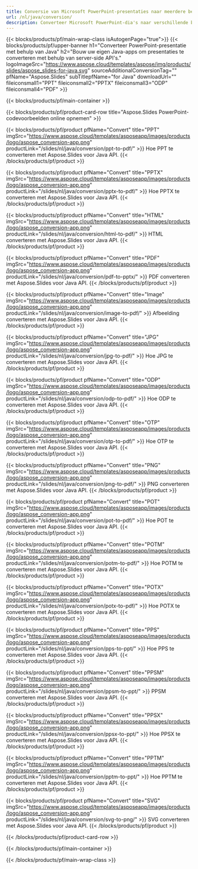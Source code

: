 ```yaml
---
title: Conversie van Microsoft PowerPoint-presentaties naar meerdere bestanden met behulp van Java
url: /nl/java/conversion/
description: Converteer Microsoft PowerPoint-dia's naar verschillende bestanden, waaronder HTML-, PDF- en afbeeldingsindelingen binnen op Java gebaseerde toepassingen.
---
```


{{< blocks/products/pf/main-wrap-class isAutogenPage="true">}}
{{< blocks/products/pf/upper-banner h1="Converteer PowerPoint-presentatie met behulp van Java" h2="Bouw uw eigen Java-apps om presentaties te converteren met behulp van server-side API's." logoImageSrc="https://www.aspose.cloud/templates/aspose/img/products/slides/aspose_slides-for-java.svg" sourceAdditionalConversionTag="" pfName="Aspose.Slides" subTitlepfName="for Java" downloadUrl="" fileiconsmall1="PPT" fileiconsmall2="PPTX" fileiconsmall3="ODP" fileiconsmall4="PDF" >}}

{{< blocks/products/pf/main-container >}}

{{< blocks/products/pf/product-card-row title="Aspose.Slides PowerPoint-codevoorbeelden online opnemen" >}}

{{< blocks/products/pf/product pfName="Convert" title="PPT" imgSrc="https://www.aspose.cloud/templates/asposeapp/images/products/logo/aspose_conversion-app.png" productLink="/slides/nl/java/conversion/ppt-to-pdf/" >}}
Hoe PPT te converteren met Aspose.Slides voor Java API.
{{< /blocks/products/pf/product >}}

{{< blocks/products/pf/product pfName="Convert" title="PPTX" imgSrc="https://www.aspose.cloud/templates/asposeapp/images/products/logo/aspose_conversion-app.png" productLink="/slides/nl/java/conversion/pptx-to-pdf/" >}}
Hoe PPTX te converteren met Aspose.Slides voor Java API.
{{< /blocks/products/pf/product >}}

{{< blocks/products/pf/product pfName="Convert" title="HTML" imgSrc="https://www.aspose.cloud/templates/asposeapp/images/products/logo/aspose_conversion-app.png" productLink="/slides/nl/java/conversion/html-to-pdf/" >}}
HTML converteren met Aspose.Slides voor Java API.
{{< /blocks/products/pf/product >}}

{{< blocks/products/pf/product pfName="Convert" title="PDF" imgSrc="https://www.aspose.cloud/templates/asposeapp/images/products/logo/aspose_conversion-app.png" productLink="/slides/nl/java/conversion/pdf-to-pptx/" >}}
PDF converteren met Aspose.Slides voor Java API.
{{< /blocks/products/pf/product >}}

{{< blocks/products/pf/product pfName="Convert" title="Image" imgSrc="https://www.aspose.cloud/templates/asposeapp/images/products/logo/aspose_conversion-app.png" productLink="/slides/nl/java/conversion/image-to-pdf/" >}}
Afbeelding converteren met Aspose.Slides voor Java API.
{{< /blocks/products/pf/product >}}

{{< blocks/products/pf/product pfName="Convert" title="JPG" imgSrc="https://www.aspose.cloud/templates/asposeapp/images/products/logo/aspose_conversion-app.png" productLink="/slides/nl/java/conversion/jpg-to-pdf/" >}}
Hoe JPG te converteren met Aspose.Slides voor Java API.
{{< /blocks/products/pf/product >}}

{{< blocks/products/pf/product pfName="Convert" title="ODP" imgSrc="https://www.aspose.cloud/templates/asposeapp/images/products/logo/aspose_conversion-app.png" productLink="/slides/nl/java/conversion/odp-to-pdf/" >}}
Hoe ODP te converteren met Aspose.Slides voor Java API.
{{< /blocks/products/pf/product >}}

{{< blocks/products/pf/product pfName="Convert" title="OTP" imgSrc="https://www.aspose.cloud/templates/asposeapp/images/products/logo/aspose_conversion-app.png" productLink="/slides/nl/java/conversion/otp-to-pdf/" >}}
Hoe OTP te converteren met Aspose.Slides voor Java API.
{{< /blocks/products/pf/product >}}

{{< blocks/products/pf/product pfName="Convert" title="PNG" imgSrc="https://www.aspose.cloud/templates/asposeapp/images/products/logo/aspose_conversion-app.png" productLink="/slides/nl/java/conversion/png-to-pdf/" >}}
PNG converteren met Aspose.Slides voor Java API.
{{< /blocks/products/pf/product >}}

{{< blocks/products/pf/product pfName="Convert" title="POT" imgSrc="https://www.aspose.cloud/templates/asposeapp/images/products/logo/aspose_conversion-app.png" productLink="/slides/nl/java/conversion/pot-to-pdf/" >}}
Hoe POT te converteren met Aspose.Slides voor Java API.
{{< /blocks/products/pf/product >}}

{{< blocks/products/pf/product pfName="Convert" title="POTM" imgSrc="https://www.aspose.cloud/templates/asposeapp/images/products/logo/aspose_conversion-app.png" productLink="/slides/nl/java/conversion/potm-to-pdf/" >}}
Hoe POTM te converteren met Aspose.Slides voor Java API.
{{< /blocks/products/pf/product >}}

{{< blocks/products/pf/product pfName="Convert" title="POTX" imgSrc="https://www.aspose.cloud/templates/asposeapp/images/products/logo/aspose_conversion-app.png" productLink="/slides/nl/java/conversion/potx-to-pdf/" >}}
Hoe POTX te converteren met Aspose.Slides voor Java API.
{{< /blocks/products/pf/product >}}

{{< blocks/products/pf/product pfName="Convert" title="PPS" imgSrc="https://www.aspose.cloud/templates/asposeapp/images/products/logo/aspose_conversion-app.png" productLink="/slides/nl/java/conversion/pps-to-ppt/" >}}
Hoe PPS te converteren met Aspose.Slides voor Java API.
{{< /blocks/products/pf/product >}}

{{< blocks/products/pf/product pfName="Convert" title="PPSM" imgSrc="https://www.aspose.cloud/templates/asposeapp/images/products/logo/aspose_conversion-app.png" productLink="/slides/nl/java/conversion/ppsm-to-ppt/" >}}
PPSM converteren met Aspose.Slides voor Java API.
{{< /blocks/products/pf/product >}}

{{< blocks/products/pf/product pfName="Convert" title="PPSX" imgSrc="https://www.aspose.cloud/templates/asposeapp/images/products/logo/aspose_conversion-app.png" productLink="/slides/nl/java/conversion/ppsx-to-ppt/" >}}
Hoe PPSX te converteren met Aspose.Slides voor Java API.
{{< /blocks/products/pf/product >}}

{{< blocks/products/pf/product pfName="Convert" title="PPTM" imgSrc="https://www.aspose.cloud/templates/asposeapp/images/products/logo/aspose_conversion-app.png" productLink="/slides/nl/java/conversion/pptm-to-ppt/" >}}
Hoe PPTM te converteren met Aspose.Slides voor Java API.
{{< /blocks/products/pf/product >}}

{{< blocks/products/pf/product pfName="Convert" title="SVG" imgSrc="https://www.aspose.cloud/templates/asposeapp/images/products/logo/aspose_conversion-app.png" productLink="/slides/nl/java/conversion/svg-to-png/" >}}
SVG converteren met Aspose.Slides voor Java API.
{{< /blocks/products/pf/product >}}

{{< /blocks/products/pf/product-card-row >}}

{{< /blocks/products/pf/main-container >}}
    
{{< /blocks/products/pf/main-wrap-class >}}